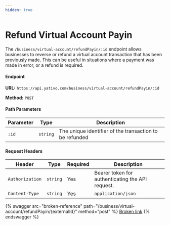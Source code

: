 ```yaml
---
hidden: true
---
```


# Refund Virtual Account Payin

The `/business/virtual-account/refundPayin/:id` endpoint allows businesses to reverse or refund a virtual account transaction that has been previously made. This can be useful in situations where a payment was made in error, or a refund is required.

#### Endpoint

**URL:** `https://api.yativo.com/business/virtual-account/refundPayin/:id`

**Method:** `POST`

#### Path Parameters

| Parameter | Type     | Description                                             |
| --------- | -------- | ------------------------------------------------------- |
| `:id`     | `string` | The unique identifier of the transaction to be refunded |

#### Request Headers

| Header          | Type     | Required | Description                                      |
| --------------- | -------- | -------- | ------------------------------------------------ |
| `Authorization` | `string` | Yes      | Bearer token for authenticating the API request. |
| `Content-Type`  | `string` | Yes      | `application/json`                               |

{% swagger src="broken-reference" path="/business/virtual-account/refundPayin/{externalId}" method="post" %}
[Broken link](broken-reference)
{% endswagger %}
